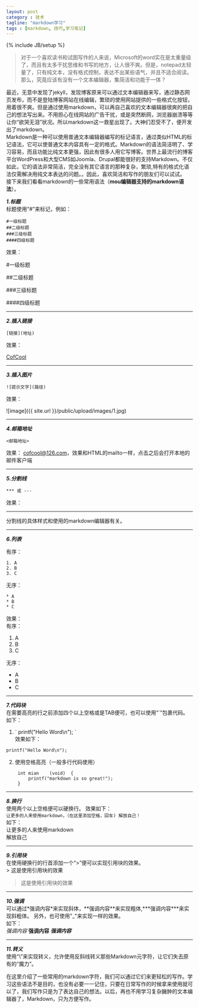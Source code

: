 ```yaml
---
layout: post
category : 技术
tagline: "markdown学习"
tags : [markdown, 技巧,学习笔记]
---
```

{% include JB/setup %}

 
>对于一个喜欢读书和试图写作的人来说，Microsoft的word实在是太重量级了，而且有太多干扰思维和书写的地方，让人很不爽。但是，notepad太轻量了，只有纯文本，没有格式控制，表达不出某些语气，并且不适合阅读。那么，究竟应该有没有一个文本编辑器，集简洁和功能于一体？

最近，无意中发现了jekyll，发现博客原来可以通过文本编辑器来写，通过静态网页发布，而不是登陆博客网站在线编辑，繁琐的使用网站提供的一些格式化按钮，用着很不爽。但是通过使用markdown，可以再自己喜欢的文本编辑器很爽的把自己的想法写出来。不用担心在线网站的广告干扰，或是突然断网，浏览器崩溃等等让你“欲哭无泪”状况。所以markdown这一救星出现了。大神们忍受不了，便开发出了markdown。   
Markdown是一种可以使用普通文本编辑器编写的标记语言，通过类似HTML的标记语法，它可以使普通文本内容具有一定的格式。Markdown的语法简洁明了、学习容易，而且功能比纯文本更强，因此有很多人用它写博客。世界上最流行的博客平台WordPress和大型CMS如Joomla、Drupal都能很好的支持Markdown。不仅如此，它的语法非常简洁，完全没有其它语言的那种复杂，繁琐,特有的格式化语法仅需解决用纯文本表达的问题。。因此，喜欢简洁和写作的朋友们可以试试。    
接下来我们看看markdown的一些常用语法（**mou编辑器支持的markdown语法**）。

***1.标题***   
标题使用“#”来标记，例如：
   
    #一级标题    
    ##二级标题    
    ###三级标题   
    ####四级标题   
    
效果：

#一级标题      

##二级标题 

###三级标题     

####四级标题

****
***2.插入链接*** 
  
    [链接](地址)
    
效果：

[CofCool](http://www.cofcool.net)

***
***3.插入图片***

    ![提示文字](路径)
    
效果： 

![image]({{ site.url }}/public/upload/images/1.jpg)

***

***4.邮箱地址***

    <邮箱地址>
    
效果：
<cofcool@126.com>，效果和HTML的mailto一样，点击之后会打开本地的邮件客户端

***
***5.分割线***

    *** 或 --- 
    
效果：

***

分割线的具体样式和使用的markdown编辑器有关。

***
***6.列表*** 

有序：
	
    1. A
    2. B
    3. C
    
无序：
   
    * A
    * B
    * C
    
效果：   
有序：

1. A
2. B
3. C

无序：

* A
* B
* C

***
***7.代码块***   
在需要高亮的行之前添加四个以上空格或是TAB便可，也可以使用“`”包裹代码。如下：

1. \` printf("Hello Word\n"); \`   
效果如下：   

` printf("Hello Word\n"); ` 

2. 使用空格高亮（一般多行代码使用）

        int mian	(void)	{
        	printf("markdown is so great!");
        }
    
***
***8.换行***  
使用两个以上空格便可以硬换行。
效果如下：  
`让更多的人来使用markdown，（在这里添加空格，回车)
解放自己！`   
如下：  
让更多的人来使用markdown  
解放自己

***
***9.引用块***   
在使用硬换行的行首添加一个“>”便可以实现引用块的效果。  
\> 这是使用引用块的效果 

> 这是使用引用块的效果

***
***10.强调***   
可以通过\*强调内容\*来实现斜体，\*\*强调内容\*\*来实现粗体,\*\*\*强调内容\*\*\*来实现斜粗体。 另外，也可使用"_"来实现一样的效果。  
如下：   
*强调内容*  **强调内容**  ***强调内容***

***
***11.转义***   
使用“\”来实现转义，允许使用反斜线转义那些Markdown元字符，让它们失去原有的“魔力”。


在这里介绍了一些常用的markdown字符，我们可以通过它们来更轻松的写作。学习这些语法不是目的，也没有必要一一记住，只要在日常写作的时候拿来使用就可以了，我们写作只是为了表达自己的想法。以后，再也不用学习复杂臃肿的文本编辑器了，Markdown，只为方便写作。